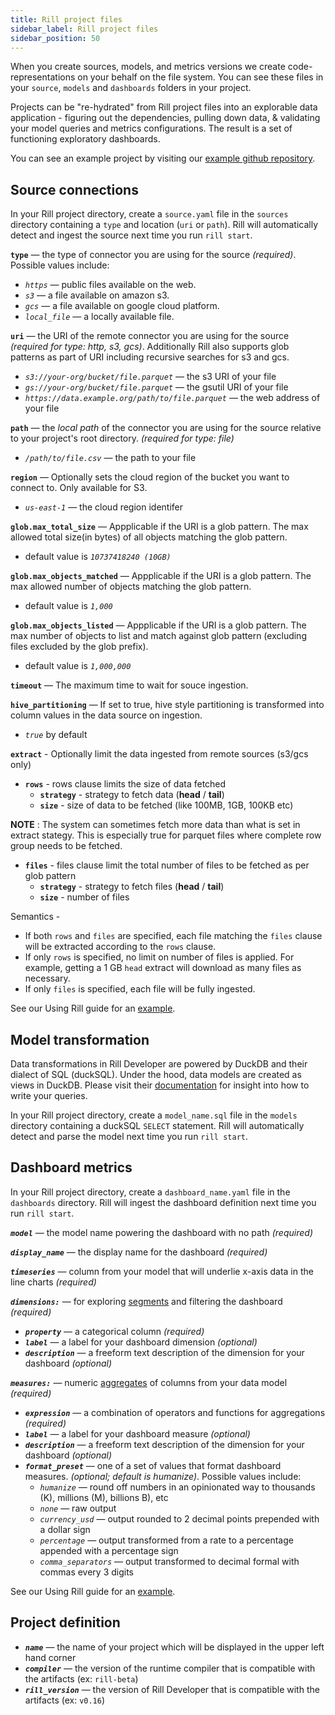 ```yaml
---
title: Rill project files
sidebar_label: Rill project files
sidebar_position: 50
---
```

When you create sources, models, and metrics versions we create code-representations on your behalf on the file system. You can see these files in your `source`, `models` and `dashboards` folders in your project. 

Projects can be "re-hydrated" from Rill project files into an explorable data application - figuring out the dependencies, pulling down data, & validating your model queries and metrics configurations. The result is a set of functioning exploratory dashboards.

You can see an example project by visiting our [example github repository](https://github.com/rilldata/rill-developer-example.git).


## Source connections
In your Rill project directory, create a `source.yaml` file in the `sources` directory containing a `type` and location (`uri` or `path`). Rill will automatically detect and ingest the source next time you run `rill start`.

**`type`**
 —  the type of connector you are using for the source _(required)_. Possible values include:
  - _`https`_ — public files available on the web.
  - _`s3`_ — a file available on amazon s3.
  - _`gcs`_ — a file available on google cloud platform.
  - _`local_file`_ — a locally available file.

**`uri`**
 —  the URI of the remote connector you are using for the source _(required for type: http, s3, gcs)_.
 Additionally Rill also supports glob patterns as part of URI including recursive searches for s3 and gcs.
  - _`s3://your-org/bucket/file.parquet`_ —  the s3 URI of your file
  - _`gs://your-org/bucket/file.parquet`_ —  the gsutil URI of your file
  - _`https://data.example.org/path/to/file.parquet`_ —  the web address of your file

**`path`**
 — the _local path_ of the connector you are using for the source relative to your project's root directory.   _(required for type: file)_
- _`/path/to/file.csv`_ —  the path to your file

**`region`**
 — Optionally sets the cloud region of the bucket you want to connect to. Only available for S3.
  - _`us-east-1`_ —  the cloud region identifer

**`glob.max_total_size`**
 — Appplicable if the URI is a glob pattern. The max allowed total size(in bytes) of all objects matching the glob pattern.
  - default value is _`10737418240 (10GB)`_

**`glob.max_objects_matched`**
 — Appplicable if the URI is a glob pattern. The max allowed number of objects matching the glob pattern.
  - default value is _`1,000`_

**`glob.max_objects_listed`**
 — Appplicable if the URI is a glob pattern. The max number of objects to list and match against glob pattern (excluding files excluded by the glob prefix).
  - default value is _`1,000,000`_

**`timeout`**
 — The maximum time to wait for souce ingestion.

**`hive_partitioning`**
 — If set to true, hive style partitioning is transformed into column values in the data source on ingestion.
 - _`true`_ by default

**`extract`** - Optionally limit the data ingested from remote sources (s3/gcs only)
 - **`rows`** - rows clause limits the size of data fetched 
    - **`strategy`** - strategy to fetch data (**head** / **tail**)
    - **`size`** -  size of data to be fetched (like 100MB, 1GB, 100KB etc)
  
  **NOTE** : The system can sometimes fetch more data than what is set in extract stategy. This is especially true for parquet files where complete row group needs to be fetched.
 - **`files`** -  files clause limit the total number of files to be fetched as per glob pattern
    - **`strategy`** - strategy to fetch files (**head** / **tail**)
    - **`size`** -  number of files

Semantics - 
  - If both `rows` and `files` are specified, each file matching the `files` clause will be extracted according to the `rows` clause.
  - If only `rows` is specified, no limit on number of files is applied. For example, getting a 1 GB `head` extract will download as many files as necessary.
  - If only `files` is specified, each file will be fully ingested.


See our Using Rill guide for an [example](../using-rill/import-data#using-code).

## Model transformation
Data transformations in Rill Developer are powered by DuckDB and their dialect of SQL (duckSQL). Under the hood, data models are created as views in DuckDB. Please visit their [documentation](https://duckdb.org/docs/sql/introduction) for insight into how to write your queries.

In your Rill project directory, create a `model_name.sql` file in the `models` directory containing a duckSQL `SELECT` statement. Rill will automatically detect and parse the model next time you run `rill start`.

## Dashboard metrics

In your Rill project directory, create a `dashboard_name.yaml` file in the `dashboards` directory. Rill will ingest the dashboard definition next time you run `rill start`.


_**`model`**_ — the model name powering the dashboard with no path _(required)_

_**`display_name`**_ — the display name for the dashboard _(required)_

_**`timeseries`**_ — column from your model that will underlie x-axis data in the line charts _(required)_

_**`dimensions:`**_ — for exploring [segments](../using-rill/metrics-dashboard#dimensions) and filtering the dashboard _(required)_
  - _**`property`**_ — a categorical column _(required)_ 
  - _**`label`**_ — a label for your dashboard dimension _(optional)_ 
  - _**`description`**_ — a freeform text description of the dimension for your dashboard _(optional)_ 

_**`measures:`**_ — numeric [aggregates](../using-rill/metrics-dashboard#measures) of columns from your data model  _(required)_
  - _**`expression`**_ — a combination of operators and functions for aggregations _(required)_ 
  - _**`label`**_ — a label for your dashboard measure _(optional)_ 
  - _**`description`**_ — a freeform text description of the dimension for your dashboard _(optional)_ 
  - _**`format_preset`**_ — one of a set of values that format dashboard measures. _(optional; default is humanize)_. Possible values include:
      - _`humanize`_ — round off numbers in an opinionated way to thousands (K), millions (M), billions B), etc
      - _`none`_ — raw output
      - _`currency_usd`_ —  output rounded to 2 decimal points prepended with a dollar sign
      - _`percentage`_ — output transformed from a rate to a percentage appended with a percentage sign
      - _`comma_separators`_ — output transformed to decimal formal with commas every 3 digits

See our Using Rill guide for an [example](../using-rill/metrics-dashboard#using-code).

## Project definition

- _**`name`**_ — the name of your project which will be displayed in the upper left hand corner
- _**`compiler`**_ — the version of the runtime compiler that is compatible with the artifacts (ex: `rill-beta`)
- _**`rill_version`**_ — the version of Rill Developer  that is compatible with the artifacts (ex: `v0.16`)
